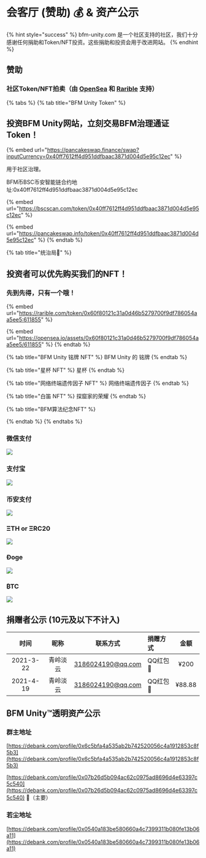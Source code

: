 # 会客厅 \(赞助\) 💰 & 资产公示

{% hint style="success" %}
bfm-unity.com 是一个社区支持的社区，我们十分感谢任何捐助和Token/NFT投资。这些捐助和投资会用于改进网站。
{% endhint %}

## 赞助

### 社区Token/NFT拍卖（由 [OpenSea](https://opensea.io/collections) 和 [Rarible](https://rarible.com/) 支持）

{% tabs %}
{% tab title="BFM Unity Token" %}
## 投资BFM Unity网站，立刻交易BFM治理通证Token！

{% embed url="https://pancakeswap.finance/swap?inputCurrency=0x40ff7612ff4d951ddfbaac3871d004d5e95c12ec" %}

用于社区治理。

BFM币BSC币安智能链合约地址:0x40ff7612ff4d951ddfbaac3871d004d5e95c12ec

{% embed url="https://bscscan.com/token/0x40ff7612ff4d951ddfbaac3871d004d5e95c12ec" %}

{% embed url="https://pancakeswap.info/token/0x40ff7612ff4d951ddfbaac3871d004d5e95c12ec" %}
{% endtab %}

{% tab title="统治局🚩" %}
## 投资者可以优先购买我们的NFT！

### 先到先得，只有一个哦！

{% embed url="https://rarible.com/token/0x60f80121c31a0d46b5279700f9df786054aa5ee5:611855" %}

{% embed url="https://opensea.io/assets/0x60f80121c31a0d46b5279700f9df786054aa5ee5/611855" %}
{% endtab %}

{% tab title="BFM Unity 铭牌 NFT" %}
BFM Unity 的 铭牌
{% endtab %}

{% tab title="星杯 NFT" %}
星杯
{% endtab %}

{% tab title="网络终端遗传因子 NFT" %}
网络终端遗传因子
{% endtab %}

{% tab title="白笛 NFT" %}
探窟家的荣耀
{% endtab %}

{% tab title="BFM算法纪念NFT" %}

{% endtab %}
{% endtabs %}

### 微信支付

![](../.gitbook/assets/1779f6a2493c2649cf67b84b11733d3f.jpg)

### 支付宝

![](../.gitbook/assets/9304dfd7a84917a2a1364f70e5e1c023.jpg)

### **币安支付**

![](../.gitbook/assets/6889c0c32015caf05113720301000744.jpg)

### **Ξ**TH or **Ξ**RC20

![](../.gitbook/assets/screenshot_2020-03-25-11-16-44-118_com.wallet.cry.png)

### Ðoge

![](../.gitbook/assets/881fcdba81e2eb5ac727012f083991cb.jpg)

### ​₿TC

![](../.gitbook/assets/screenshot_2020-03-25-11-16-30-068_com.wallet.cry.png)

## 捐赠者公示 \(10元及以下不计入\) 

| 时间 | 昵称 | 联系方式 | 捐赠方式 | 金额 |
| :---: | :---: | :---: | :--- | :---: |
| 2021-3-22 | 青岭淡云 | 3186024190@qq.com | QQ红包🧧 | ¥200 |
| 2021-4-19 | 青岭淡云 | 3186024190@qq.com | QQ红包🧧 | ¥88.88 |

## ₿FM Unity™透明资产公示

### 群主地址

[https://debank.com/profile/0x6c5bfa4a535ab2b742520056c4a1912853c8f5b3](https://debank.com/profile/0x6c5bfa4a535ab2b742520056c4a1912853c8f5b3)

[https://debank.com/profile/0x07b26d5b094ac62c0975ad8696d4e63397c5c540](https://debank.com/profile/0x07b26d5b094ac62c0975ad8696d4e63397c5c540) 🚩（主要）

### 若尘地址

[https://debank.com/profile/0x0540a183be580660a4c7399311b080fe13b06a11](https://debank.com/profile/0x0540a183be580660a4c7399311b080fe13b06a11)




